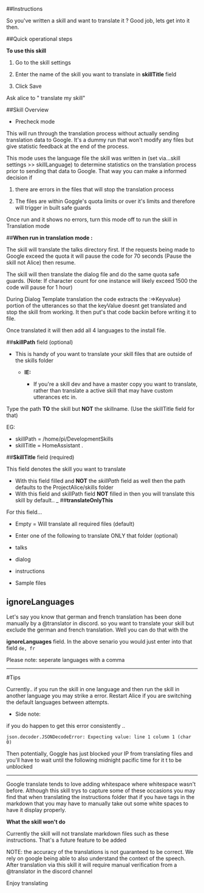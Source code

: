 ##Instructions

So you've written a skill and want to translate it ? Good job, lets get into it then.

##Quick operational steps

**To use this skill**

1. Go to the skill settings

2. Enter the name of the skill you want to translate in **skillTitle** field

3. Click Save

Ask alice to " translate my skill"

##Skill Overview

- Precheck mode
 
This will run through the translation process without actually sending translation data to Google.
It's a dummy run that won't modify any files but give statistic feedback at the end of the process.

This mode uses the language file the skill was written in (set via...skill settings >> skillLanguage) to determine statistics on the translation process
prior to sending that data to Google. That way you can make a informed decision if 

1. there are errors in the files that will stop the translation process

2. The files are within Goggle's quota limits or over it's limits and therefore will trigger in built safe guards

Once run and it shows no errors, turn this mode off to run the skill in Translation mode


##**When run in translation mode :**

The skill will translate the talks directory first. If the requests being made to Google exceed the quota it will 
pause the code for 70 seconds (Pause the skill not Alice) then resume.

The skill will then translate the dialog file and do the same quota safe guards. (Note: If character count 
for one instance will likely exceed 1500 the code will pause for 1 hour)

During Dialog Template translation the code extracts the :=>Keyvalue} portion of the utterances
so that the keyValue doesnt get translated and stop the skill from working. It then put's that code backin
before writing it to file.

Once translated it will then add all 4 languages to the install file.

##**skillPath** field (optional)

- This is handy of you want to translate your skill files that are outside of the skills folder

  - **IE:**
 
    - If you're a skill dev and have a master copy you want to translate, rather than translate a active skill
that may have custom utterances etc in. 

Type the path **TO** the skill but **NOT** the skillname. (Use the skillTitle field for that)

EG: 

- skillPath = /home/pi/DevelopmentSkills
- skillTitle = HomeAssistant
.

##**SkillTitle** field (required)

This field denotes the skill you want to translate

- With this field filled and **NOT** the *skillPath* field as well then the path defaults to the ProjectAlice/skills folder
- With this field and skillPath field **NOT** filled in then you will translate this skill by default..
_
##**translateOnlyThis**

For this field...

- Empty = Will translate all required files (default)

- Enter one of the following to translate ONLY that folder (optional)
 - talks
 - dialog
 - instructions
 - Sample files

## **ignoreLanguages**

Let's say you know that german and french translation has been done manually by a @translator in discord.
so you want to translate your skill but exclude the german and french translation. Well you can do that with the

**ignoreLanguages** field. In the above senario you would just enter into that field
```de, fr```

Please note: seperate languages with a comma
 _______________________

#Tips

Currently.. if you run the skill in one language and then run the skill in another language you may strike a error.
Restart Alice if you are switching the default languages between attempts.

- Side note:

 if you do happen to get this error consistently ..
 
 ```json.decoder.JSONDecodeError: Expecting value: line 1 column 1 (char 0)```
 
 Then potentially, Goggle has just blocked your IP from translating files and you'll have to wait until the following midnight pacific time for it t to be unblocked  

------------------

Google translate tends to love adding whitespace where whitespace wasn't before. Although this skill trys to capture
some of these occasions you may find that when translating the instructions folder that if you have tags in the markdown
that you may have to manually take out some white spaces to have it display properly.

**What the skill won't do**

Currently the skill will not translate markdown files such as these instructions. That's a future feature to be added

NOTE: the accuracy of the translations is not guaranteed to be correct. We rely on google being able to also understand 
the context of the speech. After translation via this skill it will require manual verification from a @translator in
the discord channel
 
Enjoy translating 

 
